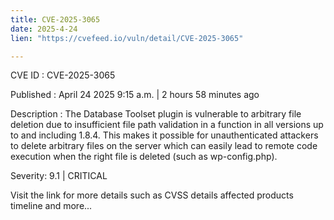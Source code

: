 ```yaml
---
title: CVE-2025-3065
date: 2025-4-24
lien: "https://cvefeed.io/vuln/detail/CVE-2025-3065"

---
```


CVE ID : CVE-2025-3065

Published :  April 24
2025
9:15 a.m. | 2 hours
58 minutes ago

Description : The Database Toolset plugin is vulnerable to arbitrary file deletion due to insufficient file path validation in a function in all versions up to
and including
1.8.4. This makes it possible for unauthenticated attackers to delete arbitrary files on the server
which can easily lead to remote code execution when the right file is deleted (such as wp-config.php).

Severity: 9.1 | CRITICAL

Visit the link for more details
such as CVSS details
affected products
timeline
and more...

